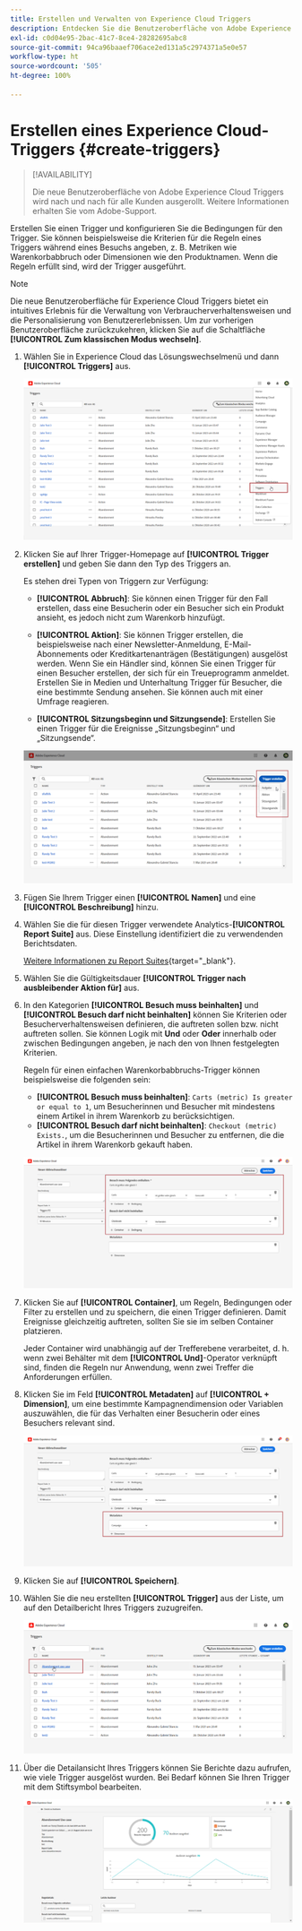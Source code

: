 ```yaml
---
title: Erstellen und Verwalten von Experience Cloud Triggers
description: Entdecken Sie die Benutzeroberfläche von Adobe Experience Cloud Triggers
exl-id: c0d04e95-2bac-41c7-8ce4-28282695abc8
source-git-commit: 94ca96baaef706ace2ed131a5c2974371a5e0e57
workflow-type: ht
source-wordcount: '505'
ht-degree: 100%

---
```


# Erstellen eines Experience Cloud-Triggers {#create-triggers}

>[!AVAILABILITY]
>
>Die neue Benutzeroberfläche von Adobe Experience Cloud Triggers wird nach und nach für alle Kunden ausgerollt. Weitere Informationen erhalten Sie vom Adobe-Support.

Erstellen Sie einen Trigger und konfigurieren Sie die Bedingungen für den Trigger. Sie können beispielsweise die Kriterien für die Regeln eines Triggers während eines Besuchs angeben, z. B. Metriken wie Warenkorbabbruch oder Dimensionen wie den Produktnamen. Wenn die Regeln erfüllt sind, wird der Trigger ausgeführt.

>[!NOTE]
>
> Die neue Benutzeroberfläche für Experience Cloud Triggers bietet ein intuitives Erlebnis für die Verwaltung von Verbraucherverhaltensweisen und die Personalisierung von Benutzererlebnissen. Um zur vorherigen Benutzeroberfläche zurückzukehren, klicken Sie auf die Schaltfläche **[!UICONTROL Zum klassischen Modus wechseln]**.

1. Wählen Sie in Experience Cloud das Lösungswechselmenü und dann **[!UICONTROL Triggers]** aus.

   ![](assets/triggers_7.png)

1. Klicken Sie auf Ihrer Trigger-Homepage auf **[!UICONTROL Trigger erstellen]** und geben Sie dann den Typ des Triggers an.

   Es stehen drei Typen von Triggern zur Verfügung:

   * **[!UICONTROL Abbruch]**: Sie können einen Trigger für den Fall erstellen, dass eine Besucherin oder ein Besucher sich ein Produkt ansieht, es jedoch nicht zum Warenkorb hinzufügt.

   * **[!UICONTROL Aktion]**: Sie können Trigger erstellen, die beispielsweise nach einer Newsletter-Anmeldung, E-Mail-Abonnements oder Kreditkartenanträgen (Bestätigungen) ausgelöst werden. Wenn Sie ein Händler sind, können Sie einen Trigger für einen Besucher erstellen, der sich für ein Treueprogramm anmeldet. Erstellen Sie in Medien und Unterhaltung Trigger für Besucher, die eine bestimmte Sendung ansehen. Sie können auch mit einer Umfrage reagieren.

   * **[!UICONTROL Sitzungsbeginn und Sitzungsende]**: Erstellen Sie einen Trigger für die Ereignisse „Sitzungsbeginn“ und „Sitzungsende“.

   ![](assets/triggers_1.png)

1. Fügen Sie Ihrem Trigger einen **[!UICONTROL Namen]** und eine **[!UICONTROL Beschreibung]** hinzu.

1. Wählen Sie die für diesen Trigger verwendete Analytics-**[!UICONTROL Report Suite]** aus. Diese Einstellung identifiziert die zu verwendenden Berichtsdaten.

   [Weitere Informationen zu Report Suites](https://experienceleague.adobe.com/docs/analytics/admin/admin-tools/manage-report-suites/c-new-report-suite/t-create-a-report-suite.html?lang=de){target="_blank"}.

1. Wählen Sie die Gültigkeitsdauer **[!UICONTROL Trigger nach ausbleibender Aktion für]** aus.

1. In den Kategorien **[!UICONTROL Besuch muss beinhalten]** und **[!UICONTROL Besuch darf nicht beinhalten]** können Sie Kriterien oder Besucherverhaltensweisen definieren, die auftreten sollen bzw. nicht auftreten sollen. Sie können Logik mit **Und** oder **Oder** innerhalb oder zwischen Bedingungen angeben, je nach den von Ihnen festgelegten Kriterien.

   Regeln für einen einfachen Warenkorbabbruchs-Trigger können beispielsweise die folgenden sein:

   * **[!UICONTROL Besuch muss beinhalten]**: `Carts (metric) Is greater or equal to 1`, um Besucherinnen und Besucher mit mindestens einem Artikel in ihrem Warenkorb zu berücksichtigen.
   * **[!UICONTROL Besuch darf nicht beinhalten]**: `Checkout (metric) Exists.`, um die Besucherinnen und Besucher zu entfernen, die die Artikel in ihrem Warenkorb gekauft haben.

   ![](assets/triggers_2.png)

1. Klicken Sie auf **[!UICONTROL Container]**, um Regeln, Bedingungen oder Filter zu erstellen und zu speichern, die einen Trigger definieren. Damit Ereignisse gleichzeitig auftreten, sollten Sie sie im selben Container platzieren.

   Jeder Container wird unabhängig auf der Trefferebene verarbeitet, d. h. wenn zwei Behälter mit dem **[!UICONTROL Und]**-Operator verknüpft sind, finden die Regeln nur Anwendung, wenn zwei Treffer die Anforderungen erfüllen.

1. Klicken Sie im Feld **[!UICONTROL Metadaten]** auf **[!UICONTROL + Dimension]**, um eine bestimmte Kampagnendimension oder Variablen auszuwählen, die für das Verhalten einer Besucherin oder eines Besuchers relevant sind.

   ![](assets/triggers_3.png)

1. Klicken Sie auf **[!UICONTROL Speichern]**.

1. Wählen Sie die neu erstellten **[!UICONTROL Trigger]** aus der Liste, um auf den Detailbericht Ihres Triggers zuzugreifen.

   ![](assets/triggers_4.png)

1. Über die Detailansicht Ihres Triggers können Sie Berichte dazu aufrufen, wie viele Trigger ausgelöst wurden. Bei Bedarf können Sie Ihren Trigger mit dem Stiftsymbol bearbeiten.

   ![](assets/triggers_5.png)
